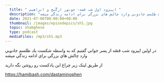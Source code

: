 ```yaml
---
  title: " اپیزود اول شب قصه- جونور ارگَنج و ابراهیم "
  description: "در اولين اپيزود شب قصّه از پسر جواني گفتيم كه به واسطه شكست يك طلسم جادويي وارد چالش هاي بزرگي براي ادامه زندگي ميشه"
  date: 2021-07-06T00:00:00+00:00
  thumbnail: /images/episodepics/sh1.jpg
  topic: shabghese
  type: podcast
  mediaFiles: /mp3/sh1.mp3
---
```

در اولين اپيزود شب قصّه از پسر جواني گفتيم كه به واسطه شكست يك طلسم جادويي وارد چالش هاي بزرگي براي ادامه زندگي ميشه


از طریق لینک زیر چراغ این پادکست رو روشن نگه دارید

https://hamibash.com/dastaminophen